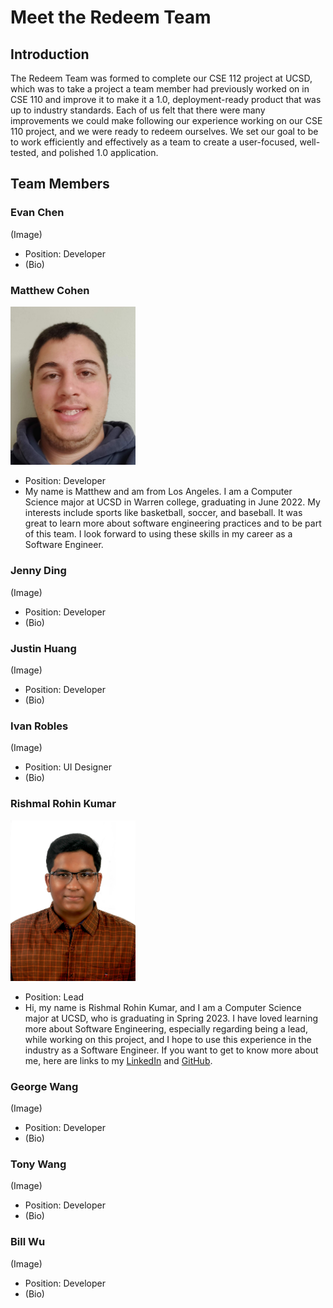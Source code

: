 # Meet the Redeem Team

## Introduction

The Redeem Team was formed to complete our CSE 112 project at UCSD, which was to take a project a team member had previously worked on in CSE 110 and improve it to make it a 1.0, deployment-ready product that was up to industry standards. Each of us felt that there were many improvements we could make following our experience working on our CSE 110 project, and we were ready to redeem ourselves. We set our goal to be to work efficiently and effectively as a team to create a user-focused, well-tested, and polished 1.0 application.

## Team Members

### Evan Chen
(Image)
- Position: Developer
- (Bio)

### Matthew Cohen
<img src="../source/v1/assets/img/team/matthew.jpg" alt="Matthew Cohen" width="200"><br>
- Position: Developer
- My name is Matthew and am from Los Angeles. I am a Computer Science major at UCSD in Warren college, graduating in June 2022. My interests include sports like basketball, soccer, and baseball. It was great to learn more about software engineering practices and to be part of this team. I look forward to using these skills in my career as a Software Engineer.

### Jenny Ding
(Image)
- Position: Developer
- (Bio)

### Justin Huang
(Image)
- Position: Developer
- (Bio)

### Ivan Robles
(Image)
- Position: UI Designer
- (Bio)

### Rishmal Rohin Kumar
<img src="../source/v1/assets/img/team/rishmal.jpg" alt="Rishmal Rohin Kumar" width="200"><br>
- Position: Lead
- Hi, my name is Rishmal Rohin Kumar, and I am a Computer Science major at UCSD, who is graduating in Spring 2023. I have loved learning more about Software Engineering, especially regarding being a lead, while working on this project, and I hope to use this experience in the industry as a Software Engineer. If you want to get to know more about me, here are links to my [LinkedIn](https://www.linkedin.com/in/rishmal-rohin-kumar/) and [GitHub](https://github.com/RishmalRohinkumar).

### George Wang
(Image)
- Position: Developer
- (Bio)

### Tony Wang
(Image)
- Position: Developer
- (Bio)

### Bill Wu
(Image)
- Position: Developer
- (Bio)

